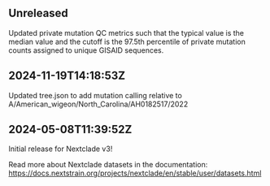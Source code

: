 ## Unreleased

Updated private mutation QC metrics such that the typical value is the median value and the cutoff is the 97.5th percentile of private mutation counts assigned to unique GISAID sequences.

## 2024-11-19T14:18:53Z

Updated tree.json to add mutation calling relative to A/American_wigeon/North_Carolina/AH0182517/2022

## 2024-05-08T11:39:52Z

Initial release for Nextclade v3!

Read more about Nextclade datasets in the documentation: https://docs.nextstrain.org/projects/nextclade/en/stable/user/datasets.html
